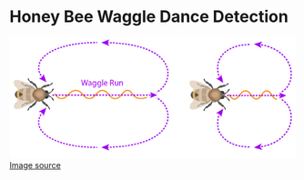 # Honey Bee Waggle Dance Detection

![image info](./fig/waggledance.png)
[Image source](https://askabiologist.asu.edu/bee-dance-game/introduction.html)
